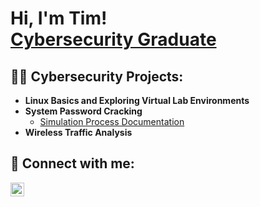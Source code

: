 <h1>Hi, I'm Tim! <br/><a href="https://github.com/joshmadakor1">Cybersecurity Graduate</a>

<h2>👨‍💻 Cybersecurity Projects:</h2>

- <b>Linux Basics and Exploring Virtual Lab Environments </b>
- <b>System Password Cracking </b>
  - [Simulation Process Documentation](https://github.com/joshmadakor1/Algorithms-Practice)
- <b>Wireless Traffic Analysis </b>


<h2> 🤳 Connect with me:</h2>


[<img align="left" alt="TimothyRobinson | LinkedIn" width="22px" src="https://cdn.jsdelivr.net/npm/simple-icons@v3/icons/linkedin.svg" />][linkedin]

[linkedin]: https://www.linkedin.com/in/timothy-r-40306a107/

